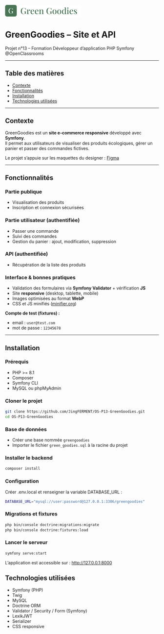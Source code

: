 ![GreenGoodies Logo](public/img/Logo.svg)
# GreenGoodies – Site et API
Projet n°13 – Formation Développeur d’application PHP Symfony @OpenClassrooms

---

## Table des matières
- [Contexte](#-contexte)
- [Fonctionnalités](#-fonctionnalités)
- [Installation](#-installation)
- [Technologies utilisées](#-technologies-utilisées)

---

## Contexte

GreenGoodies est un **site e-commerce responsive** développé avec **Symfony**.  
Il permet aux utilisateurs de visualiser des produits écologiques, gérer un panier et passer des commandes fictives.

Le projet s’appuie sur les maquettes du designer : [Figma](https://www.figma.com/file/dwbwGIJqxan1qJFwKt8juV/Green-Goodies?type=design&node-id=0%3A1&mode=design&t=OXiRrAW0OXecVME4-1)

---

## Fonctionnalités

### Partie publique
- Visualisation des produits
- Inscription et connexion sécurisées

### Partie utilisateur (authentifiée)
- Passer une commande
- Suivi des commandes
- Gestion du panier : ajout, modification, suppression

### API (authentifiée)
- Récupération de la liste des produits

### Interface & bonnes pratiques
- Validation des formulaires via **Symfony Validator** + vérification **JS**
- Site **responsive** (desktop, tablette, mobile)
- Images optimisées au format **WebP**
- CSS et JS minifiés ([minifier.org](https://www.minifier.org/))

**Compte de test (fixtures) :**
- email : `user@test.com`
- mot de passe : `12345678`

---

## Installation

### Prérequis
- PHP >= 8.1
- Composer
- Symfony CLI
- MySQL ou phpMyAdmin

### Cloner le projet
```bash
git clone https://github.com/JingFERMENT/OS-P13-GreenGoodies.git
cd OS-P13-GreenGoodies
```

### Base de données

- Créer une base nommée `greengoodies`
- Importer le fichier `green_goodies.sql` à la racine du projet

### Installer le backend

```bash
composer install
```

### Configuration

Créer .env.local et renseigner la variable DATABASE_URL :

```bash
DATABASE_URL="mysql://user:password@127.0.0.1:3306/greengoodies"
```

### Migrations et fixtures

```bash
php bin/console doctrine:migrations:migrate
php bin/console doctrine:fixtures:load
```

### Lancer le serveur

```bash
symfony serve:start
```

L’application est accessible sur : http://127.0.0.1:8000

## Technologies utilisées

- Symfony (PHP)
- Twig
- MySQL
- Doctrine ORM
- Validator / Security / Form (Symfony)
- LexikJWT
- Serializer
- CSS responsive

